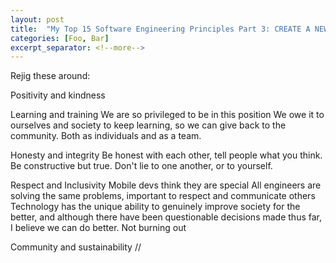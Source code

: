 ```yaml
---
layout: post
title:  "My Top 15 Software Engineering Principles Part 3: CREATE A NEW TITLE"
categories: [Foo, Bar]
excerpt_separator: <!--more-->
---
```


Rejig these around:

Positivity and kindness

Learning and training
We are so privileged to be in this position
We owe it to ourselves and society to keep learning, so we can give back to the community. Both as individuals and as a team.

Honesty and integrity
Be honest with each other, tell people what you think.
Be constructive but true.
Don't lie to one another, or to yourself.

Respect and Inclusivity
Mobile devs think they are special
All engineers are solving the same problems, important to respect and communicate others
Technology has the unique ability to genuinely improve society for the better, and although there have been questionable decisions made thus far, I believe we can do better.
Not burning out

Community and sustainability
//
